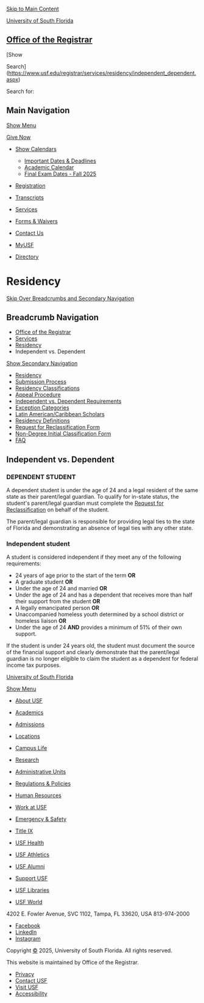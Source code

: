 [Skip to Main Content](https://www.usf.edu/registrar/services/residency/independent_dependent.aspx#content)

[University of South Florida](https://www.usf.edu/)

## [Office of the Registrar](https://www.usf.edu/registrar/index.aspx)

[Show

Search](https://www.usf.edu/registrar/services/residency/independent_dependent.aspx)

Search for:

## Main Navigation

[Show Menu](https://www.usf.edu/registrar/services/residency/independent_dependent.aspx)

[Give Now](https://giving.usf.edu/)

* [Show Calendars](https://www.usf.edu/registrar/services/residency/independent_dependent.aspx)

  + [Important Dates & Deadlines](https://www.usf.edu/registrar/calendars/index.aspx)
  + [Academic Calendar](https://catalog.usf.edu/content.php?catoid=23&navoid=3947)
  + [Final Exam Dates - Fall 2025](https://www.usf.edu/registrar/documents/final-exam-matrix.pdf)
* [Registration](https://www.usf.edu/registrar/register/index.aspx)
* [Transcripts](https://www.usf.edu/registrar/services/transcripts/index.aspx)
* [Services](https://www.usf.edu/registrar/services/index.aspx)
* [Forms & Waivers](https://www.usf.edu/registrar/services/forms.aspx)
* [Contact Us](https://www.usf.edu/registrar/faq/contact_us.aspx)

* [MyUSF](https://my.usf.edu/)
* [Directory](https://directory.usf.edu/)

# Residency

[Skip Over Breadcrumbs and Secondary Navigation](https://www.usf.edu/registrar/services/residency/independent_dependent.aspx#content-title)

## Breadcrumb Navigation

* [Office of the Registrar](https://www.usf.edu/registrar)
* [Services](https://www.usf.edu/registrar/services)
* [Residency](https://www.usf.edu/registrar/services/residency)
* Independent vs. Dependent

[Show  Secondary Navigation](https://www.usf.edu/registrar/services/residency/independent_dependent.aspx)

* [Residency](https://www.usf.edu/registrar/services/residency/index.aspx)
* [Submission Process](https://www.usf.edu/registrar/services/residency/submissionprocess.aspx)
* [Residency Classifications](https://www.usf.edu/registrar/services/residency/residency_classifications.aspx)
* [Appeal Procedure](https://www.usf.edu/registrar/services/residency/appeal_procedure.aspx)
* [Independent vs. Dependent Requirements](https://www.usf.edu/registrar/services/residency/independent_dependent.aspx)
* [Exception Categories](https://www.usf.edu/registrar/services/residency/exception_categories.aspx)
* [Latin American/Caribbean Scholars](https://www.usf.edu/registrar/services/residency/lacscholarshipprogram.aspx)
* [Residency Definitions](https://www.usf.edu/registrar/services/residency/residency_def.aspx)
* [Request for Reclassification Form](https://www.usf.edu/registrar/documents/forms/uro-resyreclass.pdf)
* [Non-Degree Initial Classification Form](https://www.usf.edu/registrar/documents/forms/uro_non-degree-residency-form_final.pdf)
* [FAQ](https://www.usf.edu/registrar/services/residency/faq.aspx)

## Independent vs. Dependent

### DEPENDENT STUDENT

A dependent student is under the age of 24 and a legal resident of the same state
as their parent/legal guardian. To qualify for in-state status, the student's parent/legal
guardian must complete the [Request for Reclassification](https://www.usf.edu/registrar/documents/forms/uro-resyreclass.pdf) on behalf of the student.

The parent/legal guardian is responsible for providing legal ties to the state of
Florida and demonstrating an absence of legal ties with any other state.

### Independent student

A student is considered independent if they meet any of the following requirements:

* 24 years of age prior to the start of the term **OR**
* A graduate student **OR**
* Under the age of 24 and married **OR**
* Under the age of 24 and has a dependent that receives more than half their support
  from the student **OR**
* A legally emancipated person **OR**
* Unaccompanied homeless youth determined by a school district or homeless liaison **OR**
* Under the age of 24 **AND** provides a minimum of 51% of their own support.

If the student is under 24 years old, the student must document the source of the
financial support and clearly demonstrate that the parent/legal guardian is no longer
eligible to claim the student as a dependent for federal income tax purposes.

[University of South Florida](https://www.usf.edu/)

[Show Menu](https://www.usf.edu/registrar/services/residency/independent_dependent.aspx)

* [About USF](https://www.usf.edu/about-usf/index.aspx)
* [Academics](https://www.usf.edu/academics/index.aspx)
* [Admissions](https://www.usf.edu/admissions/index.aspx)
* [Locations](https://www.usf.edu/locations/index.aspx)
* [Campus Life](https://www.usf.edu/campus-life/index.aspx)
* [Research](https://www.usf.edu/research/index.aspx)

* [Administrative Units](https://www.usf.edu/about-usf/administrative-units.aspx)
* [Regulations & Policies](https://www.usf.edu/regulations-policies/index.aspx)
* [Human Resources](https://www.usf.edu/hr/index.aspx)
* [Work at USF](https://jobs.usf.edu/)
* [Emergency & Safety](https://www.usf.edu/public-safety/emergency-management/index.aspx)
* [Title IX](https://www.usf.edu/title-ix/index.aspx)

* [USF Health](https://health.usf.edu/)
* [USF Athletics](https://gousfbulls.com/)
* [USF Alumni](https://www.usfalumni.org/)
* [Support USF](https://giving.usf.edu/)
* [USF Libraries](https://www.lib.usf.edu/)
* [USF World](https://www.usf.edu/world/index.aspx)

4202 E. Fowler Avenue, SVC 1102,
Tampa, FL 33620, USA
813-974-2000

* [Facebook](https://www.facebook.com/usfregistrar)
* [LinkedIn](https://www.linkedin.com/company/usf-office-of-the-registrar/?viewAsMember=true)
* [Instagram](https://www.instagram.com/usfregistrar/)

Copyright [©](https://a.cms.omniupdate.com/11/?skin=usf&account=USFMainPROD&site=usf_edu&action=de&path=/registrar/services/residency/independent_dependent.pcf) 2025, University of South Florida. All rights reserved.

This website is maintained by Office of the Registrar.

* [Privacy](https://www.usf.edu/about-usf/about-this-site.aspx)
* [Contact USF](https://www.usf.edu/about-usf/contact-usf.aspx)
* [Visit USF](https://www.usf.edu/about-usf/visit-usf.aspx?utm_source=visit-usf&utm_medium=footer&utm_campaign=usfcms)
* [Accessibility](https://www.usf.edu/about-usf/about-this-site.aspx#accessibility)